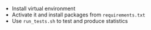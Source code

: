 * Install virtual environment
* Activate it and install packages from `requirements.txt`
* Use `run_tests.sh` to test and produce statistics
